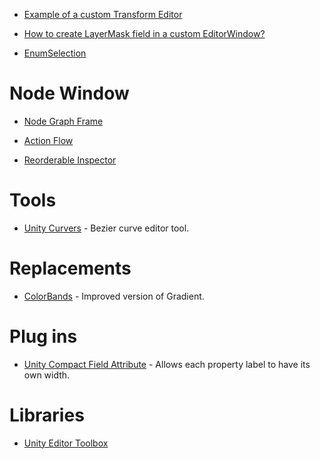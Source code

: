 
* [Example of a custom Transform Editor](https://github.com/Bebimbop/UnityEditorTools/blob/master/RawScripts/TransformEditor.cs)

* [How to create LayerMask field in a custom EditorWindow?](https://answers.unity.com/questions/42996/how-to-create-layermask-field-in-a-custom-editorwi.html?page=1&pageSize=5&sort=votes)

* [EnumSelection](https://github.com/mattak/EnumSelection)


# Node Window

* [Node Graph Frame](https://github.com/zouhunter/unity-nodegraph-frame)
* [Action Flow](https://github.com/piruzhaolu/ActionFlow)

* [Reorderable Inspector](https://github.com/SubjectNerd-Unity/ReorderableInspector)

# Tools

* [Unity Curvers](https://github.com/jeffcampbellmakesgames/unity-curves) - Bezier curve editor tool.

# Replacements
* [ColorBands](https://github.com/rstecca/ColorBands) - Improved version of Gradient.

# Plug ins

* [Unity Compact Field Attribute](https://github.com/AnomalousUnderdog/UnityCompactFieldAttribute) - Allows each property label to have its own width.

# Libraries

* [Unity Editor Toolbox](https://github.com/arimger/Unity-Editor-Toolbox)
